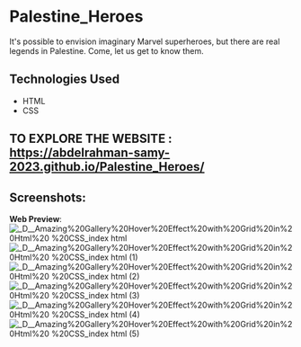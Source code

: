 # Palestine_Heroes
It's possible to envision imaginary Marvel superheroes, but there are real legends in Palestine. Come, let us get to know them.

## Technologies Used
- HTML
- CSS

## TO EXPLORE THE WEBSITE : <https://abdelrahman-samy-2023.github.io/Palestine_Heroes/>

## Screenshots:


**Web Preview**:
![_D__Amazing%20Gallery%20Hover%20Effect%20with%20Grid%20in%20Html%20 %20CSS_index html](https://github.com/abdelrahman-samy-2023/HTML_And_CSS_Kasper_Template/assets/152280780/3cb5e4a8-0e2f-4c65-a3fe-342dbb8b8f7c)
![_D__Amazing%20Gallery%20Hover%20Effect%20with%20Grid%20in%20Html%20 %20CSS_index html (1)](https://github.com/abdelrahman-samy-2023/HTML_And_CSS_Kasper_Template/assets/152280780/0aa073b5-0bc4-4adf-8f2b-80cfd9fc3661)
![_D__Amazing%20Gallery%20Hover%20Effect%20with%20Grid%20in%20Html%20 %20CSS_index html (2)](https://github.com/abdelrahman-samy-2023/HTML_And_CSS_Kasper_Template/assets/152280780/1398ac37-f19c-4ee7-8b94-92d336044cc3)
![_D__Amazing%20Gallery%20Hover%20Effect%20with%20Grid%20in%20Html%20 %20CSS_index html (3)](https://github.com/abdelrahman-samy-2023/HTML_And_CSS_Kasper_Template/assets/152280780/1e8565dc-f92a-465a-9086-23503e50e03c)
![_D__Amazing%20Gallery%20Hover%20Effect%20with%20Grid%20in%20Html%20 %20CSS_index html (4)](https://github.com/abdelrahman-samy-2023/HTML_And_CSS_Kasper_Template/assets/152280780/0881b1ea-13cf-4746-a224-76e6e85fa96d)
![_D__Amazing%20Gallery%20Hover%20Effect%20with%20Grid%20in%20Html%20 %20CSS_index html (5)](https://github.com/abdelrahman-samy-2023/HTML_And_CSS_Kasper_Template/assets/152280780/179e57c3-a565-4730-80db-d0f089554802)

